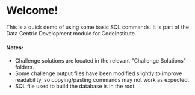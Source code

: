 # Welcome! 

This is a quick demo of using some basic SQL commands. It is part of the Data Centric Development module for CodeInstitute.

#### Notes:

- Challenge solutions are located in the relevant "Challenge Solutions" folders.
- Some challenge output files have been modified slightly to improve readability, so copying/pasting commands may not work as expected.
- SQL file used to build the database is in the root.